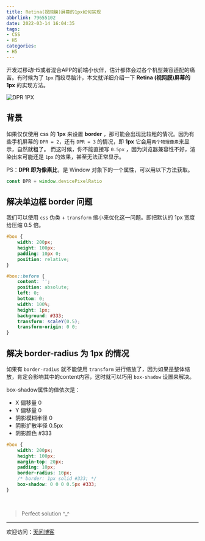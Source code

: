 ```yaml
---
title: Retina(视网膜)屏幕的1px如何实现
abbrlink: 79655102
date: 2022-03-14 16:04:35
tags:
- CSS
- H5
categories:
- H5
---
```


开发过移动H5或者混合APP的前端小伙伴，估计都体会过各个机型兼容适配的痛苦。有时候为了 `1px` 而绞尽脑汁，本文就详细介绍一下 **Retina (视网膜)屏幕的 1px** 的实现方法。

![DPR 1PX](https://tiven.cn/static/img/kpl-caiwenji-bkSbaqsOs7QzN8IxSxTd6.jpg)

<!-- more -->

## 背景

如果仅仅使用 css 的 **1px** 来设置 **border** ，那可能会出现比较粗的情况。因为有些手机屏幕的 `DPR = 2`，还有 `DPR = 3` 的情况，即 **1px** 它会用`两个物理像素`来显示，自然就粗了。
而这时候，你不能直接写 `0.5px` ，因为浏览器兼容性不好，渲染出来可能还是 `1px` 的效果，甚至无法正常显示。

PS：**DPR 即为像素比**，是 Window 对象下的一个属性，可以用以下方法获取。

```js
const DPR = window.devicePixelRatio
```

## 解决单边框 border 问题

我们可以使用 `css` 伪类 + `transform` 缩小来优化这一问题。即把默认的 1px 宽度给压缩 0.5 倍。

```css
#box {
    width: 200px;
    height: 100px;
    padding: 10px 0;
    position: relative;
}

#box::before {
    content: '';
    position: absolute;
    left: 0;
    bottom: 0;
    width: 100%;
    height: 1px;
    background: #333;
    transform: scaleY(0.5);
    transform-origin: 0 0;
}
```

## 解决 border-radius 为 1px 的情况

如果有 `border-radius` 就不能使用 `transform` 进行缩放了，因为如果是整体缩放，肯定会影响其中的content内容，这时就可以巧用 `box-shadow` 设置来解决。

box-shadow属性的值依次是：
- X 偏移量 0
- Y 偏移量 0
- 阴影模糊半径 0
- 阴影扩散半径 0.5px
- 阴影颜色 #333

```css
#box {
    width: 200px;
    height: 100px;
    margin-top: 20px;
    padding: 10px;
    border-radius: 10px;
    /* border: 1px solid #333; */
    box-shadow: 0 0 0 0.5px #333;
}
```
<br>

> Perfect solution ^_^

---

欢迎访问：[天问博客](https://tiven.cn/p/79655102/ "天问博客")
